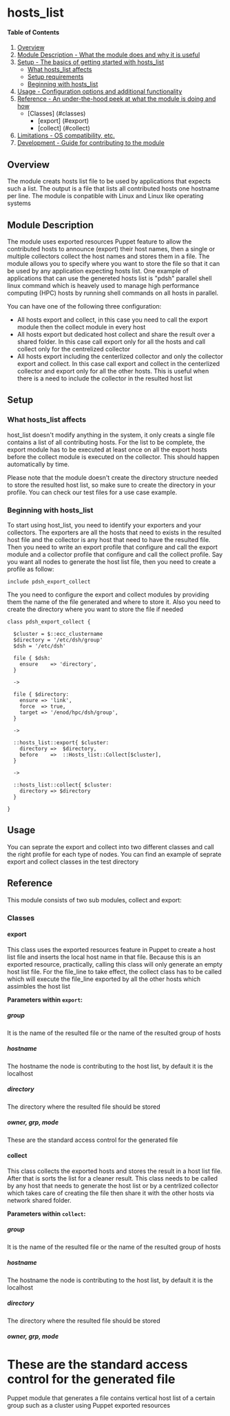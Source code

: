 # hosts_list
#### Table of Contents

1. [Overview](#overview)
2. [Module Description - What the module does and why it is useful](#module-description)
3. [Setup - The basics of getting started with hosts_list](#setup)
    * [What hosts_list affects](#what-hosts_list-affects)
    * [Setup requirements](#setup-requirements)
    * [Beginning with hosts_list](#beginning-with-hosts_list)
4. [Usage - Configuration options and additional functionality](#usage)
5. [Reference - An under-the-hood peek at what the module is doing and how](#reference)
    * [Classes] (#classes)
        * [export] (#export)
        * [collect] (#collect)
5. [Limitations - OS compatibility, etc.](#limitations)
6. [Development - Guide for contributing to the module](#development)

## Overview

The module creats hosts list file to be used by applications that expects such a list. The output is a file that lists all contributed hosts one hostname per line. The module is conpatible with Linux and Linux like operating systems

## Module Description
The module uses exported resources Puppet feature to allow the contributed hosts to announce (export) their host names, then a single or multiple collectors collect the host names and stores them in a file. The module allows you to specify where you want to store the file so that it can be used by any application expecting hosts list. One example of applications that can use the genereted hosts list is "pdsh" parallel shell linux command which is heavely used to manage high performance computing (HPC) hosts by running shell commands on all hosts in parallel.

You can have one of the following three configuration:
* All hosts export and collect, in this case you need to call the export module then the collect module in every host
* All hosts export but dedicated host collect and share the result over a shared folder. In this case call export only for all the hosts and call collect only for the centrelized collector
* All hosts export including the centerlized collector and only the collector export and collect. In this case call export and collect in the centerlized collector and export only for all the other hosts. This is useful when there is a need to include the collector in the resulted host list


## Setup

### What hosts_list affects

host_list doesn't modify anything in the system, it only creats a single file contains a list of all contributing hosts. For the list to be complete, the export module has to be executed at least once on all the export hosts before the collect module is executed on the collector. This should happen automatically by time. 

Please note that the module doesn't create the directory structure needed to store the resulted host list, so make sure to create the directory in your profile. You can check our test files for a use case example.

### Beginning with hosts_list

To start using host_list, you need to identify your exporters and your collectors. The exporters are all the hosts that need to exists in the resulted host file and the collector is any host that need to have the resulted file. Then you need to write an export profile that configure and call the export module and a collector profile that configure and call the collect profile. Say you want all nodes to generate the host list file, then you need to create a profile as follow:

```
include pdsh_export_collect
```


The you need to configure the export and collect modules by providing them the name of the file generated and where to store it. Also you need to create the directory where you want to store the file if needed
```
class pdsh_export_collect {

  $cluster = $::ecc_clustername
  $directory = '/etc/dsh/group'
  $dsh = '/etc/dsh'

  file { $dsh:
    ensure    => 'directory',
  }

  ->

  file { $directory:
    ensure => 'link',
    force  => true,
    target => '/enod/hpc/dsh/group',
  }

  ->

  ::hosts_list::export{ $cluster:
    directory =>  $directory,
    before    =>  ::Hosts_list::Collect[$cluster],
  }

  ->

  ::hosts_list::collect{ $cluster:
    directory => $directory
  }

}
```


## Usage

You can seprate the export and collect into two different classes and call the right profile for each type of nodes. You can find an example of seprate export and collect classes in the test directory

## Reference

This module consists of two sub modules, collect and export:

### Classes
#### export
This class uses the exported resources feature in Puppet to create a host list file and inserts the local host name in that file. Because this is an exported resource, practically, calling this class will only generate an empty host list file. For the file_line to take effect, the collect class has to be called which will execute the file_line exported by all the other hosts which assimbles the host list

**Parameters within `export`:**
##### group
It is the name of the resulted file or the name of the resulted group of hosts

##### hostname
The hostname the node is contributing to the host list, by default it is the localhost

##### directory
The directory where the resulted file should be stored

##### owner, grp, mode
These are the standard access control for the generated file

#### collect
 This class collects the exported hosts and stores the result in a host list file. After that is sorts the list for a cleaner result. This class needs to be called by any host that needs to generate the host list or by a centrlized collector which takes care of creating the file then share it with the other hosts via network shared folder.

**Parameters within `collect`:**
##### group
It is the name of the resulted file or the name of the resulted group of hosts

##### hostname
The hostname the node is contributing to the host list, by default it is the localhost

##### directory
The directory where the resulted file should be stored

##### owner, grp, mode
These are the standard access control for the generated file
=======
Puppet module that generates a file contains vertical host list of a certain group such as a cluster using Puppet exported resources
